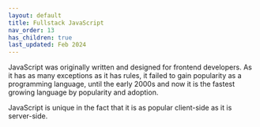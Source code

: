 ```yaml
---
layout: default
title: Fullstack JavaScript
nav_order: 13
has_children: true
last_updated: Feb 2024
---
```



JavaScript was originally written and designed for frontend developers. As it has as many exceptions as it has rules, it failed to gain popularity as a programming language, until the early 2000s and now it is the fastest growing language by popularity and adoption.

JavaScript is unique in the fact that it is as popular client-side as it is server-side.